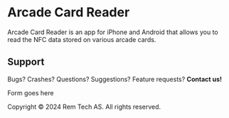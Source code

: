# Arcade Card Reader

Arcade Card Reader is an app for iPhone and Android that allows you to read the NFC data stored on various arcade cards.

## Support

Bugs? Crashes? Questions? Suggestions? Feature requests? **Contact us!**

Form goes here

Copyright © 2024 Rem Tech AS. All rights reserved.
